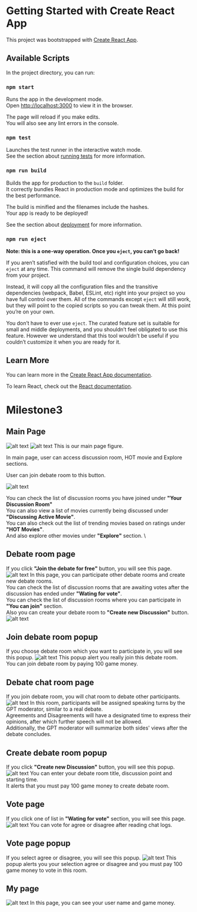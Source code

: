 # Getting Started with Create React App

This project was bootstrapped with [Create React App](https://github.com/facebook/create-react-app).

## Available Scripts

In the project directory, you can run:

### `npm start`

Runs the app in the development mode.\
Open [http://localhost:3000](http://localhost:3000) to view it in the browser.

The page will reload if you make edits.\
You will also see any lint errors in the console.

### `npm test`

Launches the test runner in the interactive watch mode.\
See the section about [running tests](https://facebook.github.io/create-react-app/docs/running-tests) for more information.

### `npm run build`

Builds the app for production to the `build` folder.\
It correctly bundles React in production mode and optimizes the build for the best performance.

The build is minified and the filenames include the hashes.\
Your app is ready to be deployed!

See the section about [deployment](https://facebook.github.io/create-react-app/docs/deployment) for more information.

### `npm run eject`

**Note: this is a one-way operation. Once you `eject`, you can’t go back!**

If you aren’t satisfied with the build tool and configuration choices, you can `eject` at any time. This command will remove the single build dependency from your project.

Instead, it will copy all the configuration files and the transitive dependencies (webpack, Babel, ESLint, etc) right into your project so you have full control over them. All of the commands except `eject` will still work, but they will point to the copied scripts so you can tweak them. At this point you’re on your own.

You don’t have to ever use `eject`. The curated feature set is suitable for small and middle deployments, and you shouldn’t feel obligated to use this feature. However we understand that this tool wouldn’t be useful if you couldn’t customize it when you are ready for it.

## Learn More

You can learn more in the [Create React App documentation](https://facebook.github.io/create-react-app/docs/getting-started).

To learn React, check out the [React documentation](https://reactjs.org/).

# Milestone3 
## Main Page
![alt text](image-1.png)
![alt text](image-3.png)
This is our main page figure. 

In main page, user can access discussion room, HOT movie and Explore sections. 

User can join debate room to this button.

![alt text](image-4.png)

You can check the list of discussion rooms you have joined under **"Your Discussion Room"** \
You can also view a list of movies currently being discussed under **"Discussing Active Movie"**. \
You can also check out the list of trending movies based on ratings under **"HOT Movies"**. \
And also explore other movies under **"Explore"** section. \

## Debate room page
If you click **"Join the debate for free"** button, you will see this page.
![alt text](image-6.png)
In this page, you can participate other debate rooms and create new debate rooms. \
You can check the list of discussion rooms that are awaiting votes after the discussion has ended under **"Wating for vote"**. \
You can check the list of discussion rooms where you can participate in **"You can join"** section. \
Also you can create your debate room to **"Create new Discussion"** button.
![alt text](image-7.png)
## Join debate room popup
If you choose debate room which you want to participate in, you will see this popup.
![alt text](image-8.png)
This popup alert you really join this debate room. \
You can join debate room by paying 100 game money.
## Debate chat room page
If you join debate room, you will chat room to debate other participants.
![alt text](image-12.png)
In this room, participants will be assigned speaking turns by the GPT moderator, similar to a real debate. \
Agreements and Disagreements will have a designated time to express their opinions, after which further speech will not be allowed. \
Additionally, the GPT moderator will summarize both sides' views after the debate concludes.

## Create debate room popup
If you click **"Create new Discussion"** button, you will see this popup.
![alt text](image-9.png)
You can enter your debate room title, discussion point and starting time. \
It alerts that you must pay 100 game money to create debate room.
## Vote page
If you click one of list in **"Wating for vote"** section, you will see this page. 
![alt text](image-10.png)
You can vote for agree or disagree after reading chat logs. 
## Vote page popup
If you select agree or disagree, you will see this popup.
![alt text](image-11.png)
This popup alerts you your selection agree or disagree and you must pay 100 game money to vote in this room.
## My page
![alt text](image-13.png)
In this page, you can see your user name and game money. 
